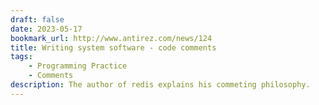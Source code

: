 ```yaml
---
draft: false
date: 2023-05-17
bookmark_url: http://www.antirez.com/news/124
title: Writing system software - code comments
tags:
    - Programming Practice
    - Comments
description: The author of redis explains his commeting philosophy.
---
```

